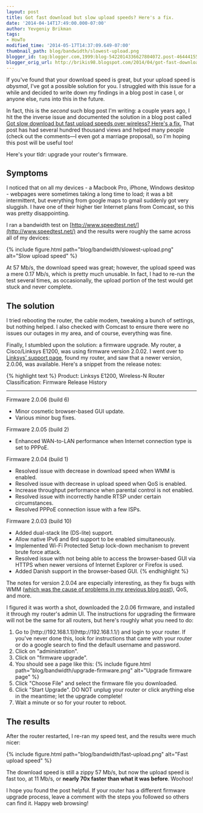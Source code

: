 ```yaml
---
layout: post
title: Got fast download but slow upload speeds? Here's a fix.
date: '2014-04-14T17:49:00.000-07:00'
author: Yevgeniy Brikman
tags:
- HowTo
modified_time: '2014-05-17T14:37:09.649-07:00'
thumbnail_path: blog/bandwidth/slowest-upload.png
blogger_id: tag:blogger.com,1999:blog-5422014336627804072.post-4644415599488705436
blogger_orig_url: http://brikis98.blogspot.com/2014/04/got-fast-download-but-slow-upload.html
---
```


If you've found that your download speed is great, but your upload speed is 
*abysmal*, I've got a possible solution for you. I struggled with this issue 
for a while and decided to write down my findings in a blog post in case I, or 
anyone else, runs into this in the future. 

In fact, this is the *second* such blog post I'm writing: a couple years ago, 
I hit the the inverse issue and documented the solution in a blog post called 
[Got slow download but fast upload speeds over wireless? Here's a 
fix.](http://www.ybrikman.com/writing/2012/02/19/got-slow-download-but-fast-upload/) 
That post has had several hundred thousand views and helped many people (check 
out the comments&mdash;I even got a marriage proposal), so I'm hoping this post 
will be useful too! 

Here's your tldr: upgrade your router's firmware. 

## Symptoms 

I noticed that on all my devices - a Macbook Pro, iPhone, Windows desktop - 
webpages were sometimes taking a long time to load; it was a bit intermittent, 
but everything from google maps to gmail suddenly got very sluggish. I have 
one of their higher tier Internet plans from Comcast, so this was pretty 
disappointing. 

I ran a bandwidth test on 
[http://www.speedtest.net/](http://www.speedtest.net/) and the results were 
roughly the same across all of my devices: 

{% include figure.html path="blog/bandwidth/slowest-upload.png" alt="Slow upload speed" %}

At 57 Mb/s, the download speed was great; however, the upload speed was a mere 
0.17 Mb/s, which is pretty much unusable. In fact, I had to re-run the test 
several times, as occasionally, the upload portion of the test would get stuck 
and never complete. 

## The solution 

I tried rebooting the router, the cable modem, tweaking a bunch of settings, 
but nothing helped. I also checked with Comcast to ensure there were no issues 
our outages in my area, and of course, everything was fine. 

Finally, I stumbled upon the solution: a firmware upgrade. My router, a 
Cisco/Linksys E1200, was using firmware version 2.0.02. I went over to 
[Linksys' support 
page](http://support.linksys.com/en-us/support?icid=global-header-support-link), 
found my router, and saw that a newer version, 2.0.06, was available. Here's a 
snippet from the release notes: 

{% highlight text %}
Product:          Linksys E1200, Wireless-N Router
Classification:   Firmware Release History
____________________________________________________________________
 
Firmware 2.0.06 (build 6)
- Minor cosmetic browser-based GUI update.
- Various minor bug fixes.
 
Firmware 2.0.05 (build 2)
- Enhanced WAN-to-LAN performance when Internet connection type is set to PPPoE.
 
Firmware 2.0.04 (build 1)
- Resolved issue with decrease in download speed when WMM is enabled.
- Resolved issue with decrease in upload speed when QoS is enabled.
- Increase throughput performance when parental control is not enabled.
- Resolved issue with incorrectly handle RTSP under certain circumstances.
- Resolved PPPoE connection issue with a few ISPs.
 
Firmware 2.0.03 (build 10)
- Added dual-stack lite (DS-lite) support.
- Allow native IPv6 and 6rd support to be enabled simultaneously.
- Implemented Wi-Fi Protected Setup lock-down mechanism to prevent brute force attack.
- Resolved issue with not being able to access the browser-based GUI via HTTPS when newer versions of Internet Explorer or Firefox is used.
- Added Danish support in the browser-based GUI.
{% endhighlight %}

The notes for version 2.0.04 are especially interesting, as they fix bugs with WMM 
([which was the cause of problems in my previous blog 
post](http://www.ybrikman.com/writing/2012/02/19/got-slow-download-but-fast-upload/)), 
QoS, and more. 

I figured it was worth a shot, downloaded the 2.0.06 firmware, and installed 
it through my router's admin UI. The instructions for upgrading the firmware 
will not be the same for all routers, but here's roughly what you need to do: 

<ol>
  <li>
    Go to [http://192.168.1.1](http://192.168.1.1/) and login to your router. 
    If you've never done this, look for instructions that came with your router or 
    do a google search to find the default username and password. 
  </li>
  <li>
    Click on "administration".
  </li>
  <li>
    Click on "firmware upgrade".
  </li>
  <li>
    You should see a page like this:
    {% include figure.html path="blog/bandwidth/upgrade-firmware.png" alt="Upgrade firmware page" %}
  </li>
  <li>
    Click "Choose File" and select the firmware file you downloaded.
  </li>
  <li>
    Click "Start Upgrade". DO NOT unplug your router or click anything else in 
    the meantime; let the upgrade complete! 
  </li>
  <li>
    Wait a minute or so for your router to reboot. 
  </li>
</ol>

## The results

After the router restarted, I re-ran my speed test, and the results were 
much nicer:

{% include figure.html path="blog/bandwidth/fast-upload.png" alt="Fast upload speed" %}

The download speed is still a zippy 57 Mb/s, but now the upload speed is 
fast too, at 11 Mb/s, or **nearly 70x faster than what it was before**. 
Woohoo!

I hope you found the post helpful. If your router has a different 
firmware upgrade process, leave a comment with the steps you followed so 
others can find it. Happy web browsing! 